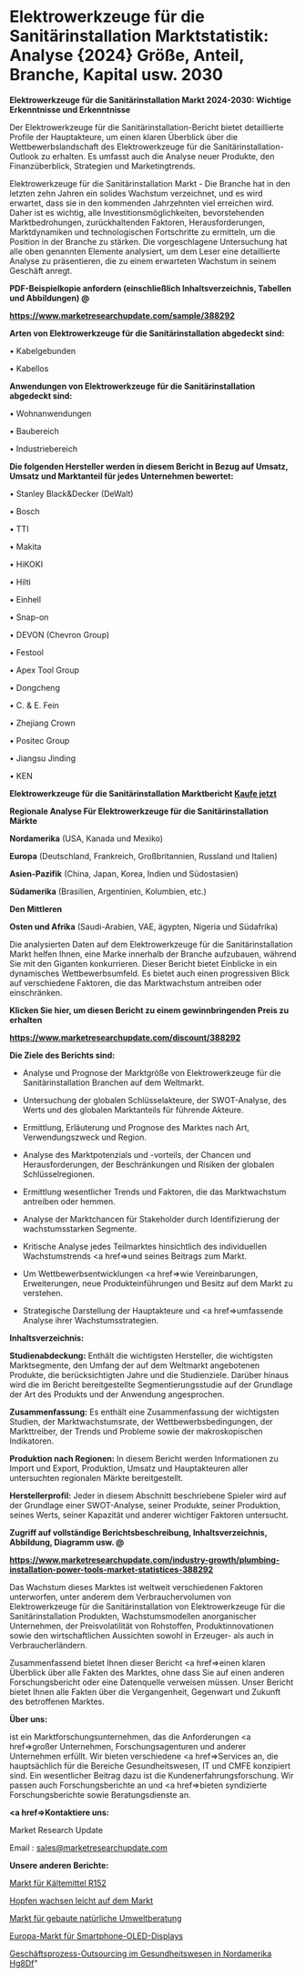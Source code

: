 # Elektrowerkzeuge für die Sanitärinstallation Marktstatistik: Analyse {2024} Größe, Anteil, Branche, Kapital usw. 2030

<strong>Elektrowerkzeuge für die Sanitärinstallation Markt 2024-2030: Wichtige Erkenntnisse und Erkenntnisse</strong>

Der Elektrowerkzeuge für die Sanitärinstallation-Bericht bietet detaillierte Profile der Hauptakteure, um einen klaren Überblick über die Wettbewerbslandschaft des Elektrowerkzeuge für die Sanitärinstallation-Outlook zu erhalten. Es umfasst auch die Analyse neuer Produkte, den Finanzüberblick, Strategien und Marketingtrends.

Elektrowerkzeuge für die Sanitärinstallation Markt - Die Branche hat in den letzten zehn Jahren ein solides Wachstum verzeichnet, und es wird erwartet, dass sie in den kommenden Jahrzehnten viel erreichen wird. Daher ist es wichtig, alle Investitionsmöglichkeiten, bevorstehenden Marktbedrohungen, zurückhaltenden Faktoren, Herausforderungen, Marktdynamiken und technologischen Fortschritte zu ermitteln, um die Position in der Branche zu stärken. Die vorgeschlagene Untersuchung hat alle oben genannten Elemente analysiert, um dem Leser eine detaillierte Analyse zu präsentieren, die zu einem erwarteten Wachstum in seinem Geschäft anregt.



<strong><b>PDF-Beispielkopie anfordern (einschließlich Inhaltsverzeichnis, Tabellen und Abbildungen) @ </b></strong>

<strong><a href=https://www.marketresearchupdate.com/sample/388292>

<strong>https://www.marketresearchupdate.com/sample/388292</u></a></strong></strong>



<strong>Arten von Elektrowerkzeuge für die Sanitärinstallation abgedeckt sind:</strong>

• Kabelgebunden

• Kabellos



<strong>Anwendungen von Elektrowerkzeuge für die Sanitärinstallation abgedeckt sind:</strong>

• Wohnanwendungen

• Baubereich

• Industriebereich



<strong>Die folgenden Hersteller werden in diesem Bericht in Bezug auf Umsatz, Umsatz und Marktanteil für jedes Unternehmen bewertet:</strong>

• Stanley Black&Decker (DeWalt)

• Bosch

• TTI

• Makita

• HiKOKI

• Hilti

• Einhell

• Snap-on

• DEVON (Chevron Group)

• Festool

• Apex Tool Group

• Dongcheng

• C. & E. Fein

• Zhejiang Crown

• Positec Group

• Jiangsu Jinding

• KEN



<strong>Elektrowerkzeuge für die Sanitärinstallation Marktbericht <a href=https://www.marketresearchupdate.com/buynow/388292>Kaufe jetzt</a></strong>



<strong>Regionale Analyse Für Elektrowerkzeuge für die Sanitärinstallation Märkte</strong>



<strong>Nordamerika</strong> (USA, Kanada und Mexiko)



<strong>Europa</strong> (Deutschland, Frankreich, Großbritannien, Russland und Italien)



<strong>Asien-Pazifik</strong> (China, Japan, Korea, Indien und Südostasien)



<strong>Südamerika</strong> (Brasilien, Argentinien, Kolumbien, etc.)



<strong>Den Mittleren</strong> 

<strong>Osten und Afrika</strong> (Saudi-Arabien, VAE, ägypten, Nigeria und Südafrika)

Die analysierten Daten auf dem Elektrowerkzeuge für die Sanitärinstallation Markt helfen Ihnen, eine Marke innerhalb der Branche aufzubauen, während Sie mit den Giganten konkurrieren. Dieser Bericht bietet Einblicke in ein dynamisches Wettbewerbsumfeld. Es bietet auch einen progressiven Blick auf verschiedene Faktoren, die das Marktwachstum antreiben oder einschränken.



<strong>Klicken Sie hier, um diesen Bericht zu einem gewinnbringenden Preis zu erhalten
</strong>

<strong><a href=https://www.marketresearchupdate.com/discount/388292>https://www.marketresearchupdate.com/discount/388292</b></u></strong></a>



<strong>Die Ziele des Berichts sind:</strong>

- Analyse und Prognose der Marktgröße von Elektrowerkzeuge für die Sanitärinstallation Branchen auf dem Weltmarkt.

- Untersuchung der globalen Schlüsselakteure, der SWOT-Analyse, des Werts und des globalen Marktanteils für führende Akteure.

- Ermittlung, Erläuterung und Prognose des Marktes nach Art, Verwendungszweck und Region.

- Analyse des Marktpotenzials und -vorteils, der Chancen und Herausforderungen, der Beschränkungen und Risiken der globalen Schlüsselregionen.

- Ermittlung wesentlicher Trends und Faktoren, die das Marktwachstum antreiben oder hemmen.

- Analyse der Marktchancen für Stakeholder durch Identifizierung der wachstumsstarken Segmente.

- Kritische Analyse jedes Teilmarktes hinsichtlich des individuellen Wachstumstrends <a href=>und</a> seines Beitrags zum Markt.

- Um Wettbewerbsentwicklungen <a href=>wie</a> Vereinbarungen, Erweiterungen, neue Produkteinführungen und Besitz auf dem Markt zu verstehen.

- Strategische Darstellung der Hauptakteure und <a href=>umfas</a>sende Analyse ihrer Wachstumsstrategien.



<strong>Inhaltsverzeichnis:</strong>



<strong>Studienabdeckung:</strong> Enthält die wichtigsten Hersteller, die wichtigsten Marktsegmente, den Umfang der auf dem Weltmarkt angebotenen Produkte, die berücksichtigten Jahre und die Studienziele. Darüber hinaus wird die im Bericht bereitgestellte Segmentierungsstudie auf der Grundlage der Art des Produkts und der Anwendung angesprochen.



<strong>Zusammenfassung:</strong> Es enthält eine Zusammenfassung der wichtigsten Studien, der Marktwachstumsrate, der Wettbewerbsbedingungen, der Markttreiber, der Trends und Probleme sowie der makroskopischen Indikatoren.



<strong>Produktion nach Regionen:</strong> In diesem Bericht werden Informationen zu Import und Export, Produktion, Umsatz und Hauptakteuren aller untersuchten regionalen Märkte bereitgestellt.



<strong>Herstellerprofil:</strong> Jeder in diesem Abschnitt beschriebene Spieler wird auf der Grundlage einer SWOT-Analyse, seiner Produkte, seiner Produktion, seines Werts, seiner Kapazität und anderer wichtiger Faktoren untersucht.



<strong><b>Zugriff auf vollständige Berichtsbeschreibung, Inhaltsverzeichnis, Abbildung, Diagramm usw. @ </b></strong>

<strong><a href=https://www.marketresearchupdate.com/industry-growth/plumbing-installation-power-tools-market-statistices-388292>https://www.marketresearchupdate.com/industry-growth/plumbing-installation-power-tools-market-statistices-388292</a></strong>

Das Wachstum dieses Marktes ist weltweit verschiedenen Faktoren unterworfen, unter anderem dem Verbrauchervolumen von Elektrowerkzeuge für die Sanitärinstallation von Elektrowerkzeuge für die Sanitärinstallation Produkten, Wachstumsmodellen anorganischer Unternehmen, der Preisvolatilität von Rohstoffen, Produktinnovationen sowie den wirtschaftlichen Aussichten sowohl in Erzeuger- als auch in Verbraucherländern.

Zusammenfassend bietet Ihnen dieser Bericht <a href=>einen</a> klaren Überblick über alle Fakten des Marktes, ohne dass Sie auf einen anderen Forschungsbericht oder eine Datenquelle verweisen müssen. Unser Bericht bietet Ihnen alle Fakten über die Vergangenheit, Gegenwart und Zukunft des betroffenen Marktes.



<strong>Über uns:</strong>

 ist ein Marktforschungsunternehmen, das die Anforderungen <a href=>großer</a> Unternehmen, Forschungsagenturen und anderer Unternehmen erfüllt. Wir bieten verschiedene <a href=>Services</a> an, die hauptsächlich für die Bereiche Gesundheitswesen, IT und CMFE konzipiert sind. Ein wesentlicher Beitrag dazu ist die Kundenerfahrungsforschung. Wir passen auch Forschungsberichte an und <a href=>bieten</a> syndizierte Forschungsberichte sowie Beratungsdienste an.



<strong><a href=>Kontaktiere uns:</a></strong>

Market Research Update

Email : sales@marketresearchupdate.com



<strong>Unsere anderen Berichte:</strong>

<a href=https://www.linkedin.com/pulse/refrigerant-r152-market-size-historical-growth>Markt für Kältemittel R152</a>

<a href=https://www.linkedin.com/pulse/hops-grow-light-market-2023-remarking-enormous>Hopfen wachsen leicht auf dem Markt</a>

<a href=https://www.linkedin.com/pulse/built-natural-environment-consulting-market-size-1f>Markt für gebaute natürliche Umweltberatung</a>

<a href=https://www.linkedin.com/pulse/europe-smartphone-oled-display-market>Europa-Markt für Smartphone-OLED-Displays</a>

<a href=https://www.linkedin.com/pulse/north-america-healthcare-business-process-outsourcing-hg8df/>Geschäftsprozess-Outsourcing im Gesundheitswesen in Nordamerika Hg8Df</a>"
